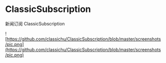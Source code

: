 # ClassicSubscription
新闻订阅 ClassicSubscription


![https://github.com/classichu/ClassicSubscription/blob/master/screenshots/pic.png](https://github.com/classichu/ClassicSubscription/blob/master/screenshots/pic.png)